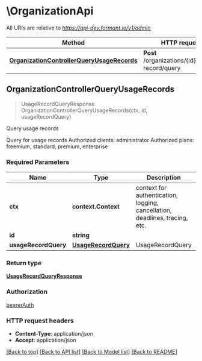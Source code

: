 # \OrganizationApi

All URIs are relative to *https://api-dev.formant.io/v1/admin*

Method | HTTP request | Description
------------- | ------------- | -------------
[**OrganizationControllerQueryUsageRecords**](OrganizationApi.md#OrganizationControllerQueryUsageRecords) | **Post** /organizations/{id}/usage-record/query | Query usage records



## OrganizationControllerQueryUsageRecords

> UsageRecordQueryResponse OrganizationControllerQueryUsageRecords(ctx, id, usageRecordQuery)

Query usage records

Query for usage records Authorized clients: administrator Authorized plans: freemium, standard, premium, enterprise

### Required Parameters


Name | Type | Description  | Notes
------------- | ------------- | ------------- | -------------
**ctx** | **context.Context** | context for authentication, logging, cancellation, deadlines, tracing, etc.
**id** | **string**|  | 
**usageRecordQuery** | [**UsageRecordQuery**](UsageRecordQuery.md)| UsageRecordQuery | 

### Return type

[**UsageRecordQueryResponse**](UsageRecordQueryResponse.md)

### Authorization

[bearerAuth](../README.md#bearerAuth)

### HTTP request headers

- **Content-Type**: application/json
- **Accept**: application/json

[[Back to top]](#) [[Back to API list]](../README.md#documentation-for-api-endpoints)
[[Back to Model list]](../README.md#documentation-for-models)
[[Back to README]](../README.md)

